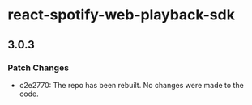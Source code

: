 # react-spotify-web-playback-sdk

## 3.0.3

### Patch Changes

- c2e2770: The repo has been rebuilt. No changes were made to the code.
